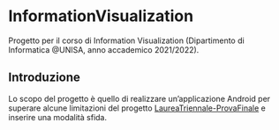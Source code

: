 # InformationVisualization

Progetto per il corso di Information Visualization (Dipartimento di Informatica @UNISA, anno accademico 2021/2022).

## Introduzione

Lo scopo del progetto è quello di realizzare un’applicazione Android per superare alcune limitazioni del progetto [LaureaTriennale-ProvaFinale](https://github.com/carimippolito/LaureaTriennale-ProvaFinale) e inserire una modalità sfida.
